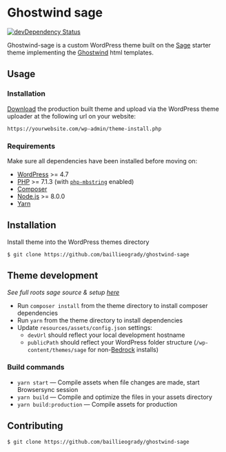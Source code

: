 # Ghostwind sage

[![devDependency Status](https://img.shields.io/david/dev/roots/sage.svg?style=flat-square)](https://david-dm.org/baillieogrady/ghostwind-sage#info=devDependencies)

Ghostwind-sage is a custom WordPress theme built on the [Sage](https://github.com/roots/sage) starter theme implementing the [Ghostwind](https://www.tailwindtoolbox.com/templates/ghostwind-home) html templates.

## Usage

### Installation

[Download](https://baillieogrady.com/downloads/ghostwind-sage.zip) the production built theme and upload via the WordPress theme uploader at the following url on your website:

```
https://yourwebsite.com/wp-admin/theme-install.php
```

### Requirements

Make sure all dependencies have been installed before moving on:

* [WordPress](https://wordpress.org/) >= 4.7
* [PHP](https://secure.php.net/manual/en/install.php) >= 7.1.3 (with [`php-mbstring`](https://secure.php.net/manual/en/book.mbstring.php) enabled)
* [Composer](https://getcomposer.org/download/)
* [Node.js](http://nodejs.org/) >= 8.0.0
* [Yarn](https://yarnpkg.com/en/docs/install)

## Installation

Install theme into the WordPress themes directory

```
$ git clone https://github.com/baillieogrady/ghostwind-sage
```

## Theme development

*See full roots sage source & setup [here](https://github.com/roots/sage)*

* Run `composer install` from the theme directory to install composer dependencies 
* Run `yarn` from the theme directory to install dependencies
* Update `resources/assets/config.json` settings:
  * `devUrl` should reflect your local development hostname
  * `publicPath` should reflect your WordPress folder structure (`/wp-content/themes/sage` for non-[Bedrock](https://roots.io/bedrock/) installs)

### Build commands

* `yarn start` — Compile assets when file changes are made, start Browsersync session
* `yarn build` — Compile and optimize the files in your assets directory
* `yarn build:production` — Compile assets for production

## Contributing

```
$ git clone https://github.com/baillieogrady/ghostwind-sage
```
